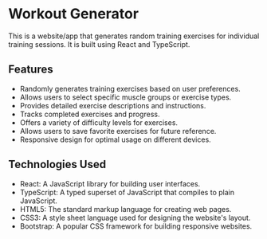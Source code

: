 # Workout Generator

This is a website/app that generates random training exercises for individual training sessions. It is built using React and TypeScript.

## Features

- Randomly generates training exercises based on user preferences.
- Allows users to select specific muscle groups or exercise types.
- Provides detailed exercise descriptions and instructions.
- Tracks completed exercises and progress.
- Offers a variety of difficulty levels for exercises.
- Allows users to save favorite exercises for future reference.
- Responsive design for optimal usage on different devices.

## Technologies Used

- React: A JavaScript library for building user interfaces.
- TypeScript: A typed superset of JavaScript that compiles to plain JavaScript.
- HTML5: The standard markup language for creating web pages.
- CSS3: A style sheet language used for designing the website's layout.
- Bootstrap: A popular CSS framework for building responsive websites.

